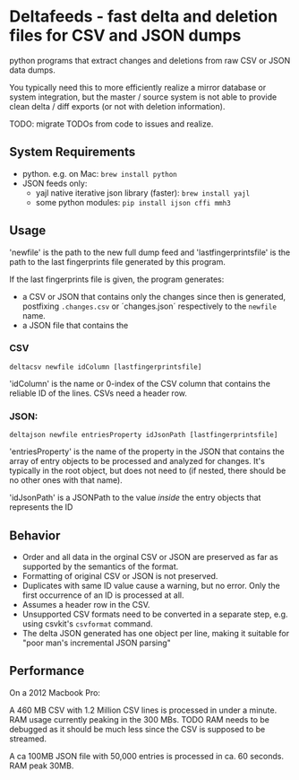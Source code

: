# Deltafeeds - fast delta and deletion files for CSV and JSON dumps

python programs that extract changes and deletions from raw CSV or JSON data dumps. 

You typically need this to more efficiently realize a mirror database or system integration, 
but the master / source system is not able to provide clean delta / diff exports (or not with deletion information). 

TODO: migrate TODOs from code to issues and realize. 

## System Requirements

 * python. e.g. on Mac: `brew install python`
 * JSON feeds only: 
   * yajl native iterative json library (faster): `brew install yajl`
   * some python modules: `pip install ijson cffi mmh3`

## Usage

'newfile' is the path to the new full dump feed and 'lastfingerprintsfile' is the path to the last 
fingerprints file generated by this program.

If the last fingerprints file is given, the program generates:
 * a CSV or JSON that contains only the changes since then is generated, postfixing 
   `.changes.csv` or ´changes.json´ respectively to the `newfile` name. 
 * a JSON file that contains the 

### CSV
`deltacsv newfile idColumn [lastfingerprintsfile]`

'idColumn' is the name or 0-index of the CSV column that contains the reliable ID of the lines. CSVs need a header row. 

### JSON:
`deltajson newfile entriesProperty idJsonPath [lastfingerprintsfile]`
 
'entriesProperty' is the name of the property in the JSON that contains the array of entry objects to be processed and
analyzed for changes. It's typically in the root object, but does not need to (if nested, there should be no other ones
with that name).

'idJsonPath' is a JSONPath to the value _inside_ the entry objects that represents the ID

## Behavior

 * Order and all data in the orginal CSV or JSON are preserved as far as supported by the semantics of the format.  
 * Formatting of original CSV or JSON is not preserved. 
 * Duplicates with same ID value cause a warning, but no error. Only the first occurrence of an ID is processed at all.
 * Assumes a header row in the CSV. 
 * Unsupported CSV formats need to be converted in a separate step, e.g. using csvkit's `csvformat` command.
 * The delta JSON generated has one object per line, making it suitable for "poor man's incremental JSON parsing"
 
## Performance

On a 2012 Macbook Pro:

A 460 MB CSV with 1.2 Million CSV lines is processed in under a minute. 
RAM usage currently peaking in the 300 MBs. 
TODO RAM needs to be debugged as it should be much less since the CSV is supposed to be streamed. 

A ca 100MB JSON file with 50,000 entries is processed in ca. 60 seconds. RAM peak 30MB. 
